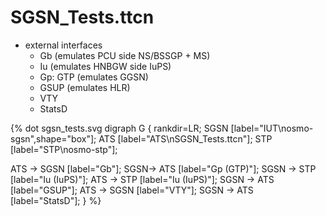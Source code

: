 # SGSN_Tests.ttcn

* external interfaces
    * Gb (emulates PCU side NS/BSSGP + MS)
    * Iu (emulates HNBGW side IuPS)
    * Gp: GTP (emulates GGSN)
    * GSUP (emulates HLR)
    * VTY
    * StatsD

{% dot sgsn_tests.svg
digraph G {
  rankdir=LR;
  SGSN [label="IUT\nosmo-sgsn",shape="box"];
  ATS [label="ATS\nSGSN_Tests.ttcn"];
  STP [label="STP\nosmo-stp"];

  ATS -> SGSN [label="Gb"];
  SGSN-> ATS [label="Gp (GTP)"];
  SGSN -> STP [label="Iu (IuPS)"];
  ATS -> STP [label="Iu (IuPS)"];
  SGSN -> ATS [label="GSUP"];
  ATS -> SGSN [label="VTY"];
  SGSN -> ATS [label="StatsD"];
}
%}
